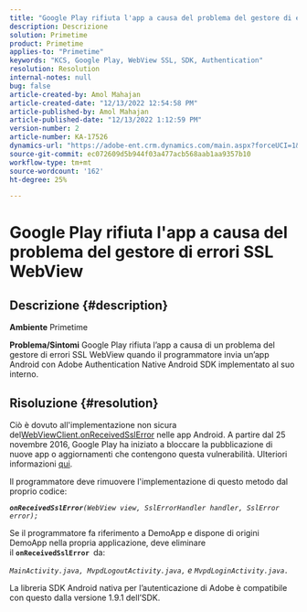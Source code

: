 ```yaml
---
title: "Google Play rifiuta l'app a causa del problema del gestore di errori SSL WebView"
description: Descrizione
solution: Primetime
product: Primetime
applies-to: "Primetime"
keywords: "KCS, Google Play, WebView SSL, SDK, Authentication"
resolution: Resolution
internal-notes: null
bug: false
article-created-by: Amol Mahajan
article-created-date: "12/13/2022 12:54:58 PM"
article-published-by: Amol Mahajan
article-published-date: "12/13/2022 1:12:59 PM"
version-number: 2
article-number: KA-17526
dynamics-url: "https://adobe-ent.crm.dynamics.com/main.aspx?forceUCI=1&pagetype=entityrecord&etn=knowledgearticle&id=e0d80356-e57a-ed11-81ac-6045bd006239"
source-git-commit: ec072609d5b944f03a477acb568aab1aa9357b10
workflow-type: tm+mt
source-wordcount: '162'
ht-degree: 25%

---
```


# Google Play rifiuta l&#39;app a causa del problema del gestore di errori SSL WebView

## Descrizione {#description}

<b>Ambiente</b>
Primetime


<b>Problema/Sintomi</b>
Google Play rifiuta l’app a causa di un problema del gestore di errori SSL WebView quando il programmatore invia un’app Android con Adobe Authentication Native Android SDK implementato al suo interno.


## Risoluzione {#resolution}


Ciò è dovuto all&#39;implementazione non sicura del[WebViewClient.onReceivedSslError](https://developer.android.com/reference/android/webkit/WebViewClient.html#onReceivedSslError%28android.webkit.WebView,%20android.webkit.SslErrorHandler,%20android.net.http.SslError%29) nelle app Android. A partire dal 25 novembre 2016, Google Play ha iniziato a bloccare la pubblicazione di nuove app o aggiornamenti che contengono questa vulnerabilità. Ulteriori informazioni [qui](https://support.google.com/faqs/answer/7071387?hl=it).

Il programmatore deve rimuovere l&#39;implementazione di questo metodo dal proprio codice:

<b>*`onReceivedSslError`</b>`(WebView view, SslErrorHandler handler, SslError error);`*

Se il programmatore fa riferimento a DemoApp e dispone di origini DemoApp nella propria applicazione, deve eliminare il <b>`onReceivedSslError `</b>da:

*`MainActivity.java, MvpdLogoutActivity.java,` e `MvpdLoginActivity.java.`*

La libreria SDK Android nativa per l’autenticazione di Adobe è compatibile con questo dalla versione 1.9.1 dell’SDK.

